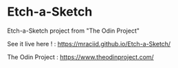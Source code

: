 # Etch-a-Sketch
Etch-a-Sketch project from "The Odin Project"

See it live here ! : https://mraciid.github.io/Etch-a-Sketch/

The Odin Project : https://www.theodinproject.com/
